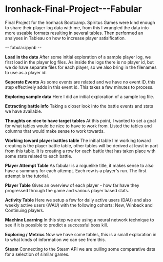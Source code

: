 # Ironhack-Final-Project---Fabular
Final Project for the Ironhack Bootcamp. Spiritus Games were kind enough to share their player log data with me, from this I wrangled the data into more useable formats resulting in several tables. Then performed an analyses in Tableau on how to increase player satisification. 


-- fabular.ipynb --

**Load in the data**
After some initial exploration of a sample player log, we first load in the player log files. As inside the logs there is no player id, but we do have separate files for each player, so we also bring in the filenames to use as a player id.

**Seperate Events**
As some events are related and we have no event ID, this step effectively adds in this event id. This takes a few minutes to process.

**Exploring sample data**
Here I did an initial exploration of a sample log file.

**Extracting battle info**
Taking a closer look into the battle events and stats we have available.

**Thoughts on nice to have target tables**
At this point, I wanted to set a goal for what tables would be nice to have to work from. Listed the tables and columns that would make sense to work towards.

**Working toward player battles table**
The initial table I'm working toward creating is the player battle table, other tables will be derived at least in part from this table. It is creating a row for each battle that has taken place with some stats related to each battle.

**Player Attempt Table**
As fabular is a roguelike title, it makes sense to also have a summary for each attempt. Each row is a player's run. The first attempt is the tutorial.

**Player Table**
Gives an overview of each player - how far have they progressed through the game and various player based stats.

**Activity Table**
Here we setup a few for daily active users (DAU) and also weekly active users (WAU) with the following cohorts: New, Winback and Continuing players.

**Machine Learning**
In this step we are using a neural network technique to see if it is possible to predict a successful boss kill.

**Exploring / Metrics**
Now we have some tables, this is a small exploration in to what kinds of information we can see from this.

**Steam**
Connecting to the Steam API we are pulling some comparative data for a selection of similar games.

